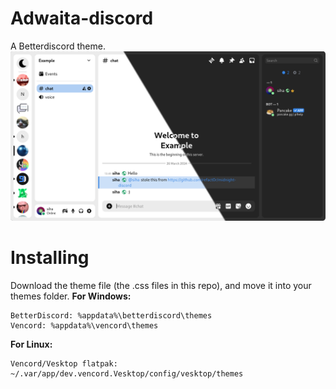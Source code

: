 # Adwaita-discord
A Betterdiscord theme.
![Preview](/adwaita-preview-default.png)

# Installing
Download the theme file (the .css files in this repo), and move it into your themes folder.
**For Windows:**


    BetterDiscord: %appdata%\betterdiscord\themes
    Vencord: %appdata%\vencord\themes

**For Linux:**
    
    Vencord/Vesktop flatpak: ~/.var/app/dev.vencord.Vesktop/config/vesktop/themes
